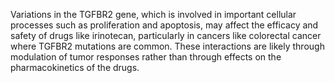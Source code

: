 Variations in the TGFBR2 gene, which is involved in important cellular processes such as proliferation and apoptosis, may affect the efficacy and safety of drugs like irinotecan, particularly in cancers like colorectal cancer where TGFBR2 mutations are common. These interactions are likely through modulation of tumor responses rather than through effects on the pharmacokinetics of the drugs.